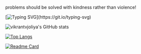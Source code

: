 problems should be solved with kindness rather than violence!

[![Typing SVG](https://readme-typing-svg.herokuapp.com?color=B627F7&multiline=true&lines=Hi+I+am+Vikrant;problems+should+be+solved+with+kindness+rather+than+violence!)](https://git.io/typing-svg)

![vikrantvjoliya's GitHub stats](https://github-readme-stats.vercel.app/api?username=vikrantvjoliya&show_icons=true&theme=radical)

[![Top Langs](https://github-readme-stats.vercel.app/api/top-langs/?username=vikrantvjoliya&layout=compact)](https://github.com/anuraghazra/github-readme-stats)



[![Readme Card](https://github-readme-stats.vercel.app/api/pin/?username=vikrantvjoliya&repo=github-readme-stats)](https://github.com/anuraghazra/github-readme-stats)
